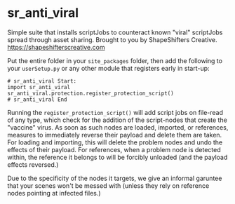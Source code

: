 # sr_anti_viral
Simple suite that installs scriptJobs to counteract known "viral" scriptJobs spread through asset sharing.
Brought to you by ShapeShifters Creative.  https://shapeshifterscreative.com

Put the entire folder in your `site_packages` folder, then add the following to your `userSetup.py` or any other module that registers early in start-up:
```
# sr_anti_viral Start:
import sr_anti_viral
sr_anti_viral.protection.register_protection_script()
# sr_anti_viral End
```

Running the `register_protection_script()` will add script jobs on file-read of any type, which check for the addition of the script-nodes that create the "vaccine" virus. As soon as such nodes are loaded, imported, or references, measures to immediately reverse their payload and delete them are taken.  For loading and importing, this will delete the problem nodes and undo the effects of their payload.  For references, when a problem node is detected within, the reference it belongs to will be forcibly unloaded (and the payload effects reversed.)

Due to the specificity of the nodes it targets, we give an informal garuntee that your scenes won't be messed with (unless they rely on reference nodes pointing at infected files.)
